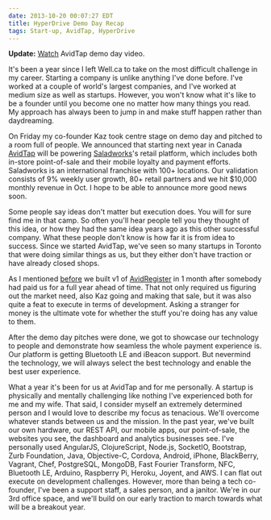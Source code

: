 ```yaml
---
date: 2013-10-20 00:07:27 EDT
title: HyperDrive Demo Day Recap
tags: Start-up, AvidTap, HyperDrive
---
```

**Update:** [Watch][5] AvidTap demo day video.

It's been a year since I left Well.ca to take on the most difficult challenge in
my career. Starting a company is unlike anything I've done before. I've
worked at a couple of world's largest companies, and I've worked at medium
size as well as startups. However, you won't know what it's like to be a founder
until you become one no matter how many things you read. My approach has always
been to jump in and make stuff happen rather than daydreaming.

On Friday my co-founder Kaz took centre stage on demo day and pitched to a room
full of people. We announced that starting next year in Canada [AvidTap][1] will
be powering [Saladworks][2]'s retail platform, which includes both in-store
point-of-sale and their mobile loyalty and payment efforts. Saladworks is an
international franchise with 100+ locations. Our validation consists of 9%
weekly user growth, 80+ retail partners and we hit $10,000 monthly revenue in
Oct. I hope to be able to announce more good news soon.

Some people say ideas don't matter but execution does. You will for sure find me
in that camp. So often you'll hear people tell you they thought of this idea, or
how they had the same idea years ago as this other successful company. What
these people don't know is how far it is from idea to success. Since we started
AvidTap, we've seen so many startups in Toronto that were doing similar things
as us, but they either don't have traction or have already closed shops.

As I mentioned [before][3] we built v1 of [AvidRegister][4] in 1 month after
somebody had paid us for a full year ahead of time. That not only required us
figuring out the market need, also Kaz going and making that sale, but it was
also quite a feat to execute in terms of development. Asking a stranger for
money is the ultimate vote for whether the stuff you're doing has any value to
them.

After the demo day pitches were done, we got to showcase our technology to
people and demonstrate how seamless the whole payment experience is. Our
platform is getting Bluetooth LE and iBeacon support. But nevermind the
technology, we will always select the best technology and enable the best user
experience.

What a year it's been for us at AvidTap and for me personally. A startup is
physically and mentally challenging like nothing I've experienced both for me
and my wife. That said, I consider myself an extremely determined person and I
would love to describe my focus as tenacious. We'll overcome whatever stands
between us and the mission. In the past year, we've built our own hardware, our
REST API, our mobile apps, our point-of-sale, the websites you see, the
dashboard and analytics businesses see. I've personally used AngularJS,
ClojureScript, Node.js, SocketIO, Bootstrap, Zurb Foundation, Java, Objective-C,
Cordova, Android, iPhone, BlackBerry, Vagrant, Chef, PostgreSQL, MongoDB, Fast
Fourier Transform, NFC, Bluetooth LE, Arduino, Raspberry Pi, Heroku, Joyent, and
AWS. I can flat out execute on development challenges. However, more than being
a tech co-founder, I've been a support staff, a sales person, and a janitor.
We're in our 3rd office space, and we'll build on our early traction to march
towards what will be a breakout year.

  [1]: http://avidtap.com/
  [2]: http://www.saladworks.com/
  [3]: http://localhost:8000/2013/10/07/2-weeks-until-demo-day/
  [4]: http://avidregister.com
  [5]: http://hosting.desire2learncapture.com/Communitech/1/watch/393.aspx
